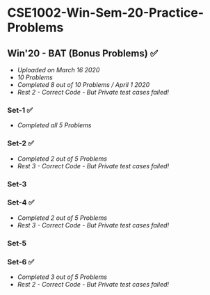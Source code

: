 # CSE1002-Win-Sem-20-Practice-Problems

## Win'20 - BAT (Bonus Problems) ✅
* *Uploaded on March 16 2020*
* *10 Problems*
* *Completed 8 out of 10 Problems / April 1 2020*
* *Rest 2 - Correct Code - But Private test cases failed!*

### Set-1 ✅
* *Completed all 5 Problems*

### Set-2 ✅
* *Completed 2 out of 5 Problems*
* *Rest 3 - Correct Code - But Private test cases failed!*

### Set-3

### Set-4 ✅
* *Completed 2 out of 5 Problems*
* *Rest 3 - Correct Code - But Private test cases failed!*

### Set-5

### Set-6 ✅
* *Completed 3 out of 5 Problems*
* *Rest 2 - Correct Code - But Private test cases failed!*
